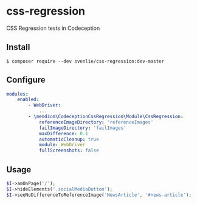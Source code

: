 css-regression
==============
CSS Regression tests in Codeception

Install
-------
```console
$ composer require --dev svenlie/css-regression:dev-master
```

Configure
---------
```yaml
modules:
    enabled:
        - WebDriver:
            ...
        - \mendicm\CodeceptionCssRegression\Module\CssRegression:
            referenceImageDirectory: 'referenceImages'
            failImageDirectory: 'failImages'
            maxDifference: 0.1
            automaticCleanup: true
            module: WebDriver
            fullScreenshots: false
```


Usage
-----
```php
$I->amOnPage('/');
$I->hideElements('.socialMediaButton');
$I->seeNoDifferenceToReferenceImage('NewsArticle', '#news-article');
```

